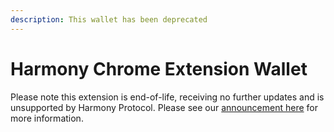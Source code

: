 ```yaml
---
description: This wallet has been deprecated
---
```


# Harmony Chrome Extension Wallet

Please note this extension is end-of-life, receiving no further updates and is unsupported by Harmony Protocol. Please see our [announcement here](https://medium.com/harmony-one/sunsetting-the-harmony-chrome-extension-wallet-cd7e2ec217c6) for more information.
